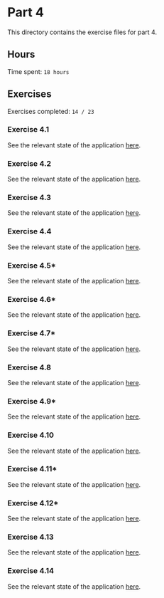 # Part 4

This directory contains the exercise files for part 4.

## Hours

Time spent: `18 hours`

## Exercises

Exercises completed: `14 / 23`

### Exercise 4.1

See the relevant state of the application [here](https://github.com/rikurauhala/fullstack/tree/1dee37d57b95e84c38119c2d43c21c60e3fd97c7/exercises/part04/blog-list).

### Exercise 4.2

See the relevant state of the application [here](https://github.com/rikurauhala/fullstack/tree/049c7dd1c2c7e5a869f1bbc8d90d5930ad929a80/exercises/part04/blog-list).

### Exercise 4.3

See the relevant state of the application [here](https://github.com/rikurauhala/fullstack/commit/7931f643a551c19ff4cc55a6c9b02b49f2e755ad).

### Exercise 4.4

See the relevant state of the application [here](https://github.com/rikurauhala/fullstack/tree/568ef493eae59642d6118d4da78bf6fc45feb020/exercises/part04/blog-list).

### Exercise 4.5*

See the relevant state of the application [here](https://github.com/rikurauhala/fullstack/tree/8ea45995c389f1bff7075ae55a0f790039bf7743/exercises/part04/blog-list).

### Exercise 4.6*

See the relevant state of the application [here](https://github.com/rikurauhala/fullstack/tree/1c7b5b28e345de573ce49e03756a1c29cb5b8b92/exercises/part04/blog-list).

### Exercise 4.7*

See the relevant state of the application [here](https://github.com/rikurauhala/fullstack/tree/5b1a8955c6452015f71f3fb234ec0294d629a743/exercises/part04/blog-list).

### Exercise 4.8

See the relevant state of the application [here](https://github.com/rikurauhala/fullstack/tree/222a9ab525177b947aed0c992135cff587b6cc28/exercises/part04/blog-list).

### Exercise 4.9*

See the relevant state of the application [here](https://github.com/rikurauhala/fullstack/tree/4e33511b0eca15a82fb95590b52a290ad393e417/exercises/part04/blog-list).

### Exercise 4.10

See the relevant state of the application [here](https://github.com/rikurauhala/fullstack/tree/fc0a6ab2ced340ab5bf99b834affc8bda1fb0542/exercises/part04/blog-list).

### Exercise 4.11*

See the relevant state of the application [here](https://github.com/rikurauhala/fullstack/tree/3aaf70a56dba526f81bf9a60b1bb0774b5bff243/exercises/part04/blog-list).

### Exercise 4.12*

See the relevant state of the application [here](https://github.com/rikurauhala/fullstack/tree/00fe1fdcb24c83f3df799f6be357c50239ef59ba/exercises/part04/blog-list).

### Exercise 4.13

See the relevant state of the application [here](https://github.com/rikurauhala/fullstack/tree/376eaa043e18cdf5365c36f7ebfca7bb6d91eb1d/exercises/part04/blog-list).

### Exercise 4.14

See the relevant state of the application [here](https://github.com/rikurauhala/fullstack/tree/e6f3c52e8f7f1b4f0ac2e3c2ed200882dbf3c640/exercises/part04/blog-list).
